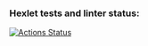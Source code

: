 ### Hexlet tests and linter status:
[![Actions Status](https://github.com/annafedorova21/python-project-lvl2/workflows/hexlet-check/badge.svg)](https://github.com/annafedorova21/python-project-lvl2/actions)